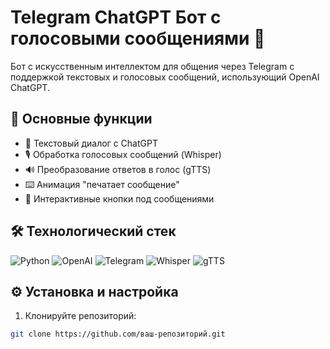 # Telegram ChatGPT Бот с голосовыми сообщениями 🤖

Бот с искусственным интеллектом для общения через Telegram с поддержкой текстовых и голосовых сообщений, использующий OpenAI ChatGPT.

## 🌟 Основные функции

- 💬 Текстовый диалог с ChatGPT
- 🎙️ Обработка голосовых сообщений (Whisper)
- 🔊 Преобразование ответов в голос (gTTS)
- ⌨️ Анимация "печатает сообщение"
- 🔘 Интерактивные кнопки под сообщениями

## 🛠 Технологический стек

<img src="https://img.shields.io/badge/Python-3.9+-blue?logo=python" alt="Python">
<img src="https://img.shields.io/badge/OpenAI-ChatGPT-green?logo=openai" alt="OpenAI">
<img src="https://img.shields.io/badge/Telegram%20API-Bot-orange?logo=telegram" alt="Telegram">
<img src="https://img.shields.io/badge/Whisper-STT-lightgrey" alt="Whisper">
<img src="https://img.shields.io/badge/gTTS-TTS-red" alt="gTTS">

## ⚙️ Установка и настройка

1. Клонируйте репозиторий:
```bash
git clone https://github.com/ваш-репозиторий.git
